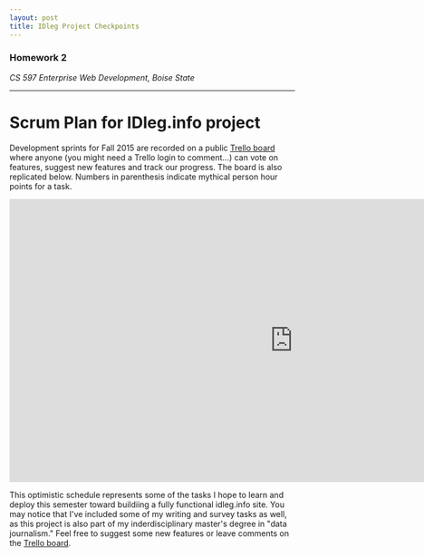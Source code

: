 ```yaml
---
layout: post
title: IDleg Project Checkpoints
---
```


### Homework 2

_CS 597 Enterprise Web Development, Boise State_

***

# Scrum Plan for IDleg.info project

Development sprints for Fall 2015 are recorded on a public [Trello board](https://trello.com/b/0jSicfSF/idleg-info-development-sprints) where anyone (you might need a Trello login to comment...) can vote on features, suggest new features and track our progress. The board is also replicated below. Numbers in parenthesis indicate mythical person hour points for a task. 

<iframe width="1000" height="500" src="https://trello.com/b/0jSicfSF.html" frameborder="0" allowfullscreen="allowfullscreen"></iframe>

This optimistic schedule represents some of the tasks I hope to learn and deploy this semester toward buildiing a fully functional idleg.info site. You may notice that I've included some of my writing and survey tasks as well, as this project is also part of my inderdisciplinary master's degree in "data journalism." Feel free to suggest some new features or leave comments on the [Trello board](https://trello.com/b/0jSicfSF/idleg-info-development-sprints).


